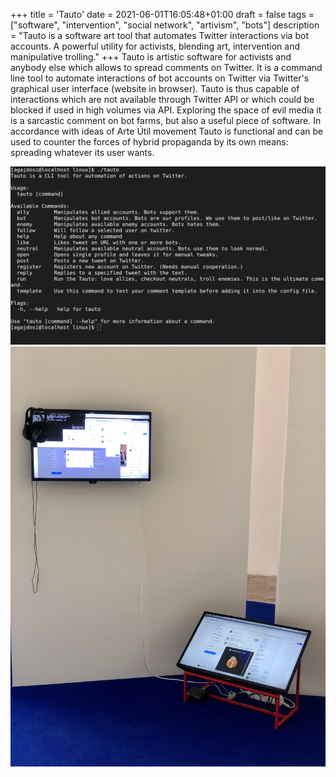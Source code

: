 +++
title = 'Tauto'
date = 2021-06-01T16:05:48+01:00
draft = false
tags = ["software", "intervention", "social network", "artivism", "bots"]
description = "Tauto is a software art tool that automates Twitter interactions via bot accounts. A powerful utility for activists, blending art, intervention and manipulative trolling."
+++
Tauto is artistic software for activists and anybody else which allows to spread comments on Twitter.
It is a command line tool to automate interactions of bot accounts on Twitter via Twitter's graphical user interface (website in browser).
Tauto is thus capable of interactions which are not available through Twitter API or which could be blocked if used in high volumes via API.
Exploring the space of evil media it is a sarcastic comment on bot farms, but also a useful piece of software. 
In accordance with ideas of Arte Útil movement Tauto is functional and can be used to counter the forces of hybrid propaganda by its own means: spreading whatever its user wants.

![](1.jpg)
![](2.jpg)